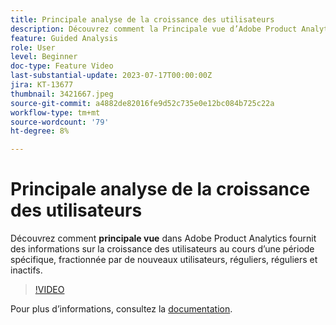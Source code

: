 ```yaml
---
title: Principale analyse de la croissance des utilisateurs
description: Découvrez comment la Principale vue d’Adobe Product Analytics fournit des informations sur la croissance des utilisateurs au cours d’une période spécifique, fractionnée par de nouveaux utilisateurs, réguliers, et inactifs.
feature: Guided Analysis
role: User
level: Beginner
doc-type: Feature Video
last-substantial-update: 2023-07-17T00:00:00Z
jira: KT-13677
thumbnail: 3421667.jpeg
source-git-commit: a4882de82016fe9d52c735e0e12bc084b725c22a
workflow-type: tm+mt
source-wordcount: '79'
ht-degree: 8%

---
```



# Principale analyse de la croissance des utilisateurs

Découvrez comment **principale vue** dans Adobe Product Analytics fournit des informations sur la croissance des utilisateurs au cours d’une période spécifique, fractionnée par de nouveaux utilisateurs, réguliers, réguliers et inactifs.

>[!VIDEO](https://video.tv.adobe.com/v/3421667/?learn=on)

Pour plus dʼinformations, consultez la [documentation](https://experienceleague.adobe.com/docs/analytics-platform/using/guided-analysis/user-growth/active.html).
